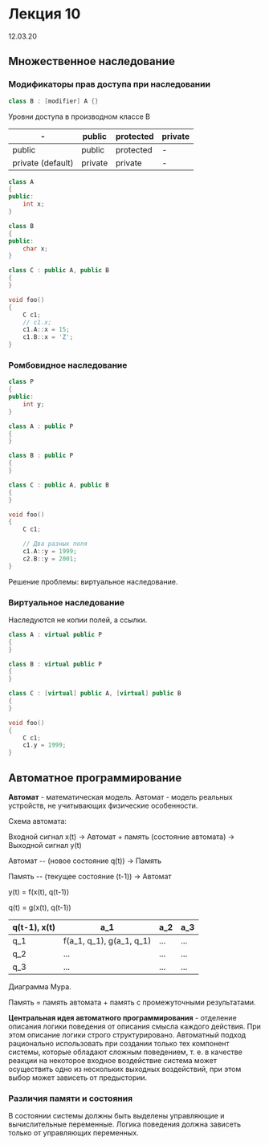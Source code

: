 # Лекция 10

12.03.20

## Множественное наследование

### Модификаторы прав доступа при наследовании

```cpp
class B : [modifier] A {}
```

Уровни доступа в производном классе B

| -                 | public  | protected | private |
| ----------------- | ------- | --------- | ------- |
| public            | public  | protected | -       |
| private (default) | private | private   | -       |

```cpp
class A
{
public:
    int x;
}

class B
{
public:
    char x;
}

class C : public A, public B
{
}

void foo()
{
    C c1;
    // c1.x;
    c1.A::x = 15;
    c1.B::x = 'Z';
}
```

### Ромбовидное наследование

```cpp
class P
{
public:
    int y;
}

class A : public P
{
}

class B : public P
{
}

class C : public A, public B
{
}

void foo()
{
    C c1;

    // Два разных поля
    c1.A::y = 1999;
    c2.B::y = 2001;
}
```

Решение проблемы: виртуальное наследование.

### Виртуальное наследование

Наследуются не копии полей, а ссылки.

```cpp
class A : virtual public P
{
}

class B : virtual public P
{
}

class C : [virtual] public A, [virtual] public B
{
}

void foo()
{
    C c1;
    c1.y = 1999;
}
```

## Автоматное программирование

__Автомат__ - математическая модель. Автомат - модель реальных устройств, не учитывающих физические особенности.

Схема автомата:

Входной сигнал x(t) -> Автомат + память (состояние автомата) -> Выходной сигнал y(t)

Автомат -- (новое состояние q(t)) -> Память

Память -- (текущее состояние (t-1)) -> Автомат

y(t) = f(x(t), q(t-1))

q(t) = g(x(t), q(t-1))

| q(t-1), x(t) | a_1                      | a_2 | a_3 |
| ------------ | ------------------------ | --- | --- |
| q_1          | f(a_1, q_1), g(a_1, q_1) | ... | ... |
| q_2          | ...                      | ... | ... |
| q_3          | ...                      | ... | ... |

Диаграмма Мура.

Память = память автомата + память с промежуточными результатами.

__Центральная идея автоматного программирования__ - отделение описания логики поведения от описания смысла каждого действия. При этом описание логики строго структурировано. Автоматный подход рационально использовать при создании только тех компонент системы, которые обладают сложным поведением, т. е. в качестве реакции на некоторое входное воздействие система может осуществить одно из нескольких выходных воздействий, при этом выбор может зависеть от предыстории.

### Различия памяти и состояния

В состоянии системы должны быть выделены управляющие и вычислительные переменные. Логика поведения должна зависеть только от управляющих переменных.
